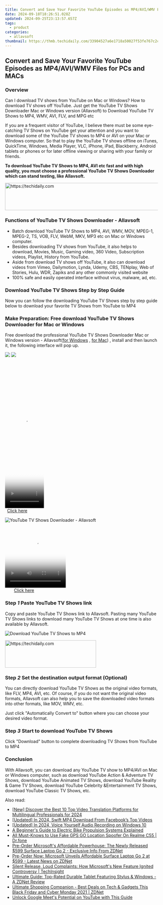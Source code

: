```yaml
---
title: Convert and Save Your Favorite YouTube Episodes as MP4/AVI/WMV Files for PCs and MACs
date: 2024-09-18T18:26:51.028Z
updated: 2024-09-25T23:13:57.657Z
tags:
  - product
categories:
  - allavsoft
thumbnail: https://thmb.techidaily.com/33904527a6e1718a50027f53fe767c2c1eedacdbdef4cb5558c43f077a848c48.jpg
---
```


## Convert and Save Your Favorite YouTube Episodes as MP4/AVI/WMV Files for PCs and MACs

### Overview

Can I download TV shows from YouTube on Mac or Windows? How to download TV shows off YouTube. Just get the YouTube TV Shows Downloader Mac or Windows version (Allavsoft) to Download YouTube TV Shows to MP4, WMV, AVI, FLV, and MPG etc

If you are a frequent visitor of YouTube, I believe there must be some eye-catching TV Shows on YouTube get your attention and you want to download some of the YouTube TV shows to MP4 or AVI on your Mac or Windows computer. So that to play the YouTube TV shows offline on iTunes, QuickTime, Windows, Media Player, VLC, iPhone, iPad, Blackberry, Android tablets or phones or for later offline viewing or sharing with your family or friends.

**To download YouTube TV Shows to MP4, AVI etc fast and with high quality, you must choose a professional YouTube TV Shows Downloader which can stand testing, like Allavsoft.**

<!-- affiliate ads begin -->
<a href="https://aligracehair.sjv.io/c/5597632/1868499/19272" target="_top" id="1868499">
  <img src="//a.impactradius-go.com/display-ad/19272-1868499" border="0" alt="https://techidaily.com" width="728" height="90"/>
</a>
<img height="0" width="0" src="https://aligracehair.sjv.io/i/5597632/1868499/19272" style="position:absolute;visibility:hidden;" border="0" />
<!-- affiliate ads end -->

### Functions of YouTube TV Shows Downloader - Allavsoft

* Batch download YouTube TV Shows to MP4, AVI, WMV, MOV, MPEG-1, MPEG-2, TS, VOB, FLV, WebM, MKV, MP3 etc on Mac or Windows computer.
* Besides downloading TV shows from YouTube, it also helps to download, Movies, Music, Gaming video, 360 Video, Subscription videos, Playlist, History from YouTube.
* Aside from download TV shows off YouTube, it also can download videos from Vimeo, Dailymotion, Lynda, Udemy, CBS, TENplay, Web of Stories, Hulu, WDR, Zapiks and any other commonly visited website
* 100% safe and easily operated interface without virus, malware, ad, etc.

### Download YouTube TV Shows Step by Step Guide

Now you can follow the downloading YouTube TV Shows step by step guide below to download your favorite TV Shows from YouTube to MP4

### Make Preparation: Free download YouTube TV Shows Downloader for Mac or Windows

Free download the professional YouTube TV Shows Downloader Mac or Windows version - Allavsoft([for Windows](https://tools.techidaily.com/allavsoft/products/) , [for Mac](https://tools.techidaily.com/allavsoft/products/)) , install and then launch it, the following interface will pop up.

[![](https://www.allavsoft.com/how-to/../images/how-to/free-download-win.jpg)](https://tools.techidaily.com/allavsoft/products/) [![](https://www.allavsoft.com/how-to/../images/how-to/free-download-mac.jpg)](https://tools.techidaily.com/allavsoft/products/)

<!-- affiliate ads begin -->
<span id="1975555">
					<video width="128" height="480" style="cursor:pointer"
           poster="//a.impactradius-go.com/display-clicktoplayimage/1975555.png"
           onclick="if(!this.playClicked){this.play();this.setAttribute('controls',true);this.playClicked=true;}">
	   <source src="//a.impactradius-go.com/display-ad/22993-1975555">
	   <img src="//a.impactradius-go.com/display-clicktoplayimage/1975555.png" style="border: none; height: 100%; width: 100%; object-fit: contain">
	</video>
	<div style="width:80px;text-align:center"><a href="javascript:window.open(decodeURIComponent('https%3A%2F%2Fhomestyler.sjv.io%2Fc%2F5597632%2F1975555%2F22993'), '_blank');void(0);">Click here</a></div>
</span>
<img height="0" width="0" src="https://imp.pxf.io/i/5597632/1975555/22993" style="position:absolute;visibility:hidden;" border="0" />
<!-- affiliate ads end -->

![YouTube TV Shows Downloader - Allavsoft](https://www.allavsoft.com/how-to/../images/allavsoft/screen-shot-600.jpg)

<!-- affiliate ads begin -->
<span id="1328683">
					<video width="200" height="200" style="cursor:pointer"
           poster="//a.impactradius-go.com/display-clicktoplayimage/1328683.png"
           onclick="if(!this.playClicked){this.play();this.setAttribute('controls',true);this.playClicked=true;}">
	   <source src="//a.impactradius-go.com/display-ad/15852-1328683">
	   <img src="//a.impactradius-go.com/display-clicktoplayimage/1328683.png" style="border: none; height: 100%; width: 100%; object-fit: contain">
	</video>
	<div style="width:125px;text-align:center"><a href="javascript:window.open(decodeURIComponent('https%3A%2F%2Fthefitville.pxf.io%2Fc%2F5597632%2F1328683%2F15852'), '_blank');void(0);">Click here</a></div>
</span>
<img height="0" width="0" src="https://imp.pxf.io/i/5597632/1328683/15852" style="position:absolute;visibility:hidden;" border="0" />
<!-- affiliate ads end -->

### Step _1_ Paste YouTube TV Shows link

Copy and paste YouTube TV Shows link to Allavsoft. Pasting many YouTube TV Shows links to download many YouTube TV Shows at one time is also available by Allavsoft.

![Download YouTube TV Shows to MP4](https://www.allavsoft.com/how-to/../images/how-to/lynda-video-downloader/download-lynda-courses.jpg)

<!-- affiliate ads begin -->
<a href="https://aligracehair.sjv.io/c/5597632/1925468/19272" target="_top" id="1925468">
  <img src="//a.impactradius-go.com/display-ad/19272-1925468" border="0" alt="https://techidaily.com" width="300" height="90"/>
</a>
<img height="0" width="0" src="https://aligracehair.sjv.io/i/5597632/1925468/19272" style="position:absolute;visibility:hidden;" border="0" />
<!-- affiliate ads end -->

### Step _2_ Set the destination output format (Optional)

You can directly download YouTube TV Shows as the original video formats, like FLV, MP4, AVI, etc. Of course, if you do not want the original video formats, Allavsoft can also help you to save the downloaded video formats into other formats, like MOV, WMV, etc.

Just click "Automatically Convert to" button where you can choose your desired video format.

### Step _3_ Start to download YouTube TV Shows

Click "Download" button to complete downloading TV Shows from YouTube to MP4

### Conclusion

With Allavsoft, you can download any YouTube TV show to MP4/AVI on Mac or Windows computer, such as download YouTube Action & Adventure TV Shows, download YouTube Animated TV Shows, download YouTube Reality & Game TV Shows, download YouTube Celebrity &Entertainment TV Shows, download YouTube Classic TV Shows, etc.

<ins class="adsbygoogle"
     style="display:block"
     data-ad-format="autorelaxed"
     data-ad-client="ca-pub-7571918770474297"
     data-ad-slot="1223367746"></ins>

<ins class="adsbygoogle"
     style="display:block"
     data-ad-client="ca-pub-7571918770474297"
     data-ad-slot="8358498916"
     data-ad-format="auto"
     data-full-width-responsive="true"></ins>

<span class="atpl-alsoreadstyle">Also read:</span>
<div><ul>
<li><a href="https://fox-http.techidaily.com/new-discover-the-best-10-top-video-translation-platforms-for-multilingual-professionals-for-2024/"><u>[New] Discover the Best 10 Top Video Translation Platforms for Multilingual Professionals for 2024</u></a></li>
<li><a href="https://facebook-videos.techidaily.com/updated-in-2024-swift-mp4-download-from-facebooks-top-videos/"><u>[Updated] In 2024, Swift MP4 Download From Facebook’s Top Videos</u></a></li>
<li><a href="https://article-files.techidaily.com/updated-in-2024-voice-yourself-audio-recording-on-windows-10/"><u>[Updated] In 2024, Voice Yourself Audio Recording on Windows 10</u></a></li>
<li><a href="https://techno-recovery.techidaily.com/a-beginners-guide-to-electric-bike-propulsion-systems-explained/"><u>A Beginner's Guide to Electric Bike Propulsion Systems Explained</u></a></li>
<li><a href="https://fake-location.techidaily.com/all-must-knows-to-use-fake-gps-go-location-spoofer-on-realme-c55-drfone-by-drfone-virtual-android/"><u>All Must-Knows to Use Fake GPS GO Location Spoofer On Realme C55 | Dr.fone</u></a></li>
<li><a href="https://win-luxury.techidaily.com/pre-order-microsofts-affordable-powerhouse-the-newly-released-599-surface-laptop-go-2-exclusive-info-from-zdnet/"><u>Pre-Order Microsoft's Affordable Powerhouse: The Newly Released $599 Surface Laptop Go 2 - Exclusive Info From ZDNet</u></a></li>
<li><a href="https://win-luxury.techidaily.com/pre-order-now-microsoft-unveils-affordable-surface-laptop-go-2-at-599-latest-news-on-zdnet/"><u>Pre-Order Now: Microsoft Unveils Affordable Surface Laptop Go 2 at $599 - Latest News on ZDNet</u></a></li>
<li><a href="https://win-luxury.techidaily.com/silent-release-loud-complaints-how-microsofts-new-feature-ignited-controversy-techinsight/"><u>Silent Release, Loud Complaints: How Microsoft's New Feature Ignited Controversy | TechInsight</u></a></li>
<li><a href="https://win-luxury.techidaily.com/ultimate-guide-top-rated-durable-tablet-featuring-stylus-and-windows-a-zdnet-review/"><u>Ultimate Guide: Top-Rated Durable Tablet Featuring Stylus & Windows - A ZDNet Review</u></a></li>
<li><a href="https://win-luxury.techidaily.com/ultimate-shopping-companion-best-deals-on-tech-and-gadgets-this-black-friday-and-cyber-monday-2021-zdnet/"><u>Ultimate Shopping Companion - Best Deals on Tech & Gadgets This Black Friday and Cyber Monday 2021 | ZDNet</u></a></li>
<li><a href="https://youtube-videos.techidaily.com/unlock-google-meets-potential-on-youtube-with-this-guide/"><u>Unlock Google Meet's Potential on YouTube with This Guide</u></a></li>
</ul></div>

